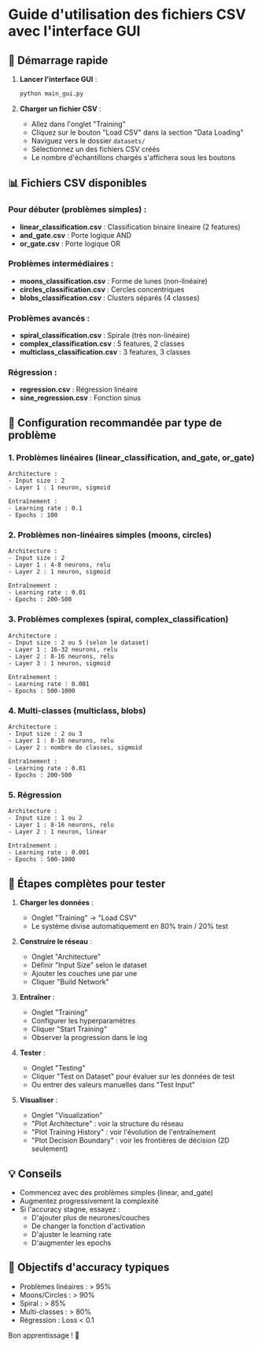 # Guide d'utilisation des fichiers CSV avec l'interface GUI

## 🚀 Démarrage rapide

1. **Lancer l'interface GUI** :
   ```bash
   python main_gui.py
   ```

2. **Charger un fichier CSV** :
   - Allez dans l'onglet "Training"
   - Cliquez sur le bouton "Load CSV" dans la section "Data Loading"
   - Naviguez vers le dossier `datasets/`
   - Sélectionnez un des fichiers CSV créés
   - Le nombre d'échantillons chargés s'affichera sous les boutons

## 📊 Fichiers CSV disponibles

### Pour débuter (problèmes simples) :
- **linear_classification.csv** : Classification binaire linéaire (2 features)
- **and_gate.csv** : Porte logique AND
- **or_gate.csv** : Porte logique OR

### Problèmes intermédiaires :
- **moons_classification.csv** : Forme de lunes (non-linéaire)
- **circles_classification.csv** : Cercles concentriques
- **blobs_classification.csv** : Clusters séparés (4 classes)

### Problèmes avancés :
- **spiral_classification.csv** : Spirale (très non-linéaire)
- **complex_classification.csv** : 5 features, 2 classes
- **multiclass_classification.csv** : 3 features, 3 classes

### Régression :
- **regression.csv** : Régression linéaire
- **sine_regression.csv** : Fonction sinus

## 🔧 Configuration recommandée par type de problème

### 1. Problèmes linéaires (linear_classification, and_gate, or_gate)
```
Architecture :
- Input size : 2
- Layer 1 : 1 neuron, sigmoid

Entraînement :
- Learning rate : 0.1
- Epochs : 100
```

### 2. Problèmes non-linéaires simples (moons, circles)
```
Architecture :
- Input size : 2
- Layer 1 : 4-8 neurons, relu
- Layer 2 : 1 neuron, sigmoid

Entraînement :
- Learning rate : 0.01
- Epochs : 200-500
```

### 3. Problèmes complexes (spiral, complex_classification)
```
Architecture :
- Input size : 2 ou 5 (selon le dataset)
- Layer 1 : 16-32 neurons, relu
- Layer 2 : 8-16 neurons, relu
- Layer 3 : 1 neuron, sigmoid

Entraînement :
- Learning rate : 0.001
- Epochs : 500-1000
```

### 4. Multi-classes (multiclass, blobs)
```
Architecture :
- Input size : 2 ou 3
- Layer 1 : 8-16 neurons, relu
- Layer 2 : nombre de classes, sigmoid

Entraînement :
- Learning rate : 0.01
- Epochs : 200-500
```

### 5. Régression
```
Architecture :
- Input size : 1 ou 2
- Layer 1 : 8-16 neurons, relu
- Layer 2 : 1 neuron, linear

Entraînement :
- Learning rate : 0.001
- Epochs : 500-1000
```

## 📝 Étapes complètes pour tester

1. **Charger les données** :
   - Onglet "Training" → "Load CSV"
   - Le système divise automatiquement en 80% train / 20% test

2. **Construire le réseau** :
   - Onglet "Architecture"
   - Définir "Input Size" selon le dataset
   - Ajouter les couches une par une
   - Cliquer "Build Network"

3. **Entraîner** :
   - Onglet "Training"
   - Configurer les hyperparamètres
   - Cliquer "Start Training"
   - Observer la progression dans le log

4. **Tester** :
   - Onglet "Testing"
   - Cliquer "Test on Dataset" pour évaluer sur les données de test
   - Ou entrer des valeurs manuelles dans "Test Input"

5. **Visualiser** :
   - Onglet "Visualization"
   - "Plot Architecture" : voir la structure du réseau
   - "Plot Training History" : voir l'évolution de l'entraînement
   - "Plot Decision Boundary" : voir les frontières de décision (2D seulement)

## 💡 Conseils

- Commencez avec des problèmes simples (linear, and_gate)
- Augmentez progressivement la complexité
- Si l'accuracy stagne, essayez :
  - D'ajouter plus de neurones/couches
  - De changer la fonction d'activation
  - D'ajuster le learning rate
  - D'augmenter les epochs

## 🎯 Objectifs d'accuracy typiques

- Problèmes linéaires : > 95%
- Moons/Circles : > 90%
- Spiral : > 85%
- Multi-classes : > 80%
- Régression : Loss < 0.1

Bon apprentissage ! 🚀